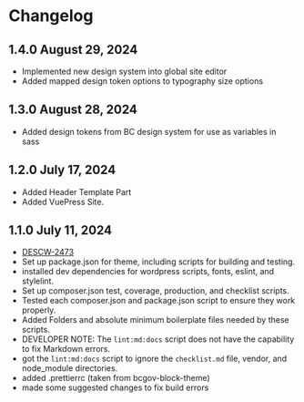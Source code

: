 # Changelog

## 1.4.0 August 29, 2024

-   Implemented new design system into global site editor
-   Added mapped design token options to typography size options

## 1.3.0 August 28, 2024

-   Added design tokens from BC design system for use as variables in sass

## 1.2.0 July 17, 2024

-   Added Header Template Part
-   Added VuePress Site.

## 1.1.0 July 11, 2024

-   [DESCW-2473](https://citz-gdx.atlassian.net/browse/DESCW-2473)
-   Set up package.json for theme, including scripts for building and testing.
-   installed dev dependencies for wordpress scripts, fonts, eslint, and stylelint.
-   Set up composer.json test, coverage, production, and checklist scripts.
-   Tested each composer.json and package.json script to ensure they work properly.
-   Added Folders and absolute minimum boilerplate files needed by these scripts.
-   DEVELOPER NOTE: The `lint:md:docs` script does not have the capability to fix Markdown errors.
-   got the `lint:md:docs` script to ignore the `checklist.md` file, vendor, and node_module directories.
-   added .prettierrc (taken from bcgov-block-theme)
-   made some suggested changes to fix build errors
